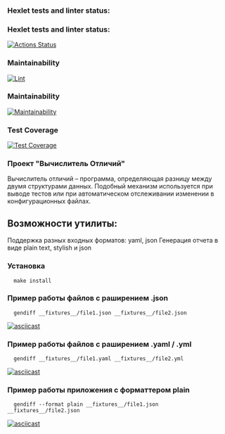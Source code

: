 ### Hexlet tests and linter status:

### Hexlet tests and linter status:
[![Actions Status](https://github.com/ashmigol/frontend-project-46/workflows/hexlet-check/badge.svg)](https://github.com/ashmigol/frontend-project-46/actions)
### Maintainability
[![Lint](https://github.com/ashmigol/frontend-project-46/workflows/Lint/badge.svg)](https://github.com/ashmigol/frontend-project-46/actions?query=workflow%3ALint)
### Maintainability
[![Maintainability](https://api.codeclimate.com/v1/badges/473740f3e2277ad44008/maintainability)](https://codeclimate.com/github/ashmigol/frontend-project-46/maintainability)
### Test Coverage
[![Test Coverage](https://api.codeclimate.com/v1/badges/473740f3e2277ad44008/test_coverage)](https://codeclimate.com/github/ashmigol/frontend-project-46/test_coverage)

### Проект "Вычислитель Отличий"
Вычислитель отличий – программа, определяющая разницу между двумя структурами данных.
Подобный механизм используется при выводе тестов или при автоматическом отслеживании изменении в конфигурационных файлах.
## Возможности утилиты:

Поддержка разных входных форматов: yaml, json
Генерация отчета в виде plain text, stylish и json
 ### Установка
```
  make install
```

### Пример работы  файлов с раширением .json
```
  gendiff __fixtures__/file1.json __fixtures__/file2.json
```
[![asciicast](https://asciinema.org/a/XrMmdgzOrBpkVipwiy2Zkj43a.png)](https://asciinema.org/a/XrMmdgzOrBpkVipwiy2Zkj43a)

### Пример работы файлов с раширением .yaml / .yml
```
  gendiff __fixtures__/file1.yaml __fixtures__/file2.yml
```
[![asciicast](https://asciinema.org/a/ZVBHSKJhFdpuuiL2CukbCFswm.png)](https://asciinema.org/a/ZVBHSKJhFdpuuiL2CukbCFswm)



### Пример работы приложения с форматтером plain
```
  gendiff --format plain __fixtures__/file1.json __fixtures__/file2.json
```
[![asciicast](https://asciinema.org/a/W7oDVayWMsCzPEQ5b7y0PEs7Q.png)](https://asciinema.org/a/W7oDVayWMsCzPEQ5b7y0PEs7Q)
